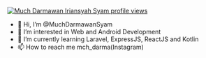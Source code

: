 [![Much Darmawan Iriansyah Syam profile views](https://u8views.com/api/v1/github/profiles/56961037/views/day-week-month-total-count.svg)](https://u8views.com/github/MuchDarmawanSyam)

- 👋 Hi, I’m @MuchDarmawanSyam
- 👀 I’m interested in Web and Android Development
- 🌱 I’m currently learning Laravel, ExpressJS, ReactJS and Kotlin
- 📫 How to reach me mch_darma(Instagram)

<!---
MuchDarmawanSyam/MuchDarmawanSyam is a ✨ special ✨ repository because its `README.md` (this file) appears on your GitHub profile.
You can click the Preview link to take a look at your changes.
--->
